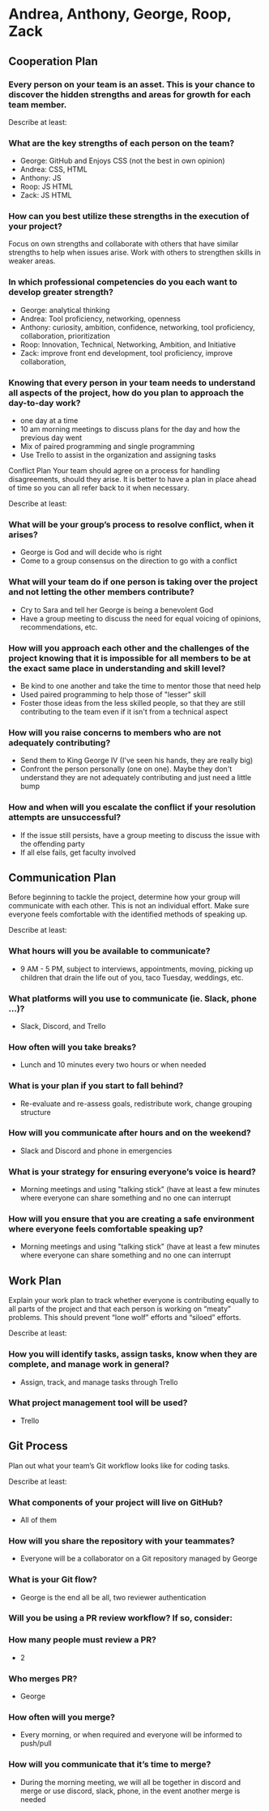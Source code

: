 # Andrea, Anthony, George, Roop, Zack

## Cooperation Plan
### Every person on your team is an asset. This is your chance to discover the hidden strengths and areas for growth for each team member.

Describe at least:
### What are the key strengths of each person on the team?

- George: GitHub and Enjoys CSS (not the best in own opinion)
- Andrea: CSS, HTML
- Anthony: JS
- Roop: JS HTML
- Zack: JS HTML

### How can you best utilize these strengths in the execution of your project?

Focus on own strengths and collaborate with others that have similar strengths to help when issues arise. Work with others to strengthen skills in weaker areas.

### In which professional competencies do you each want to develop greater strength?
- George: analytical thinking
- Andrea: Tool proficiency, networking, openness
- Anthony: curiosity, ambition, confidence, networking, tool proficiency, collaboration, prioritization
- Roop: Innovation, Technical, Networking, Ambition, and Initiative
- Zack: improve front end development, tool proficiency, improve collaboration,

### Knowing that every person in your team needs to understand all aspects of the project, how do you plan to approach the day-to-day work?
- one day at a time
- 10 am morning meetings to discuss plans for the day and how the previous day went
- Mix of paired programming and single programming
- Use Trello to assist in the organization and assigning tasks


Conflict Plan
Your team should agree on a process for handling disagreements, should they arise. It is better to have a plan in place ahead of time so you can all refer back to it when necessary.

Describe at least:

### What will be your group’s process to resolve conflict, when it arises?
- George is God and will decide who is right
- Come to a group consensus on the direction to go with a conflict

### What will your team do if one person is taking over the project and not letting the other members contribute?
- Cry to Sara and tell her George is being a benevolent God
- Have a group meeting to discuss the need for equal voicing of opinions, recommendations, etc.


### How will you approach each other and the challenges of the project knowing that it is impossible for all members to be at the exact same place in understanding and skill level?
- Be kind to one another and take the time to mentor those that need help
- Used paired programming to help those of "lesser" skill
- Foster those ideas from the less skilled people, so that they are still contributing to the team even if it isn't from a technical aspect

### How will you raise concerns to members who are not adequately contributing?
- Send them to King George IV (I've seen his hands, they are really big)
- Confront the person personally (one on one). Maybe they don't understand they are not adequately contributing and just need a little bump

### How and when will you escalate the conflict if your resolution attempts are unsuccessful?
- If the issue still persists, have a group meeting to discuss the issue with the offending party
- If all else fails, get faculty involved

## Communication Plan
Before beginning to tackle the project, determine how your group will communicate with each other. This is not an individual effort. Make sure everyone feels comfortable with the identified methods of speaking up.

Describe at least:

### What hours will you be available to communicate?

- 9 AM - 5 PM, subject to interviews, appointments, moving, picking up children that drain the life out of you, taco Tuesday, weddings, etc.

### What platforms will you use to communicate (ie. Slack, phone …)?

- Slack, Discord, and Trello

### How often will you take breaks?

- Lunch and 10 minutes every two hours or when needed

### What is your plan if you start to fall behind?

- Re-evaluate and re-assess goals, redistribute work, change grouping structure

### How will you communicate after hours and on the weekend?

- Slack and Discord and phone in emergencies

### What is your strategy for ensuring everyone’s voice is heard?

- Morning meetings and using "talking stick" (have at least a few minutes where everyone can share something and no one can interrupt

### How will you ensure that you are creating a safe environment where everyone feels comfortable speaking up?

- Morning meetings and using "talking stick" (have at least a few minutes where everyone can share something and no one can interrupt

## Work Plan
Explain your work plan to track whether everyone is contributing equally to all parts of the project and that each person is working on “meaty” problems. This should prevent “lone wolf” efforts and “siloed” efforts.

Describe at least:

### How you will identify tasks, assign tasks, know when they are complete, and manage work in general?

- Assign, track, and manage tasks through Trello

### What project management tool will be used?

- Trello

## Git Process
Plan out what your team’s Git workflow looks like for coding tasks.

Describe at least:

### What components of your project will live on GitHub?

- All of them

### How will you share the repository with your teammates?

- Everyone will be a collaborator on a Git repository managed by George

### What is your Git flow?

- George is the end all be all, two reviewer authentication

### Will you be using a PR review workflow? If so, consider:

### How many people must review a PR?

- 2

### Who merges PR? 

- George

### How often will you merge? 

- Every morning, or when required and everyone will be informed to push/pull

### How will you communicate that it’s time to merge?

- During the morning meeting, we will all be together in discord and merge or use discord, slack, phone, in the event another merge is needed
